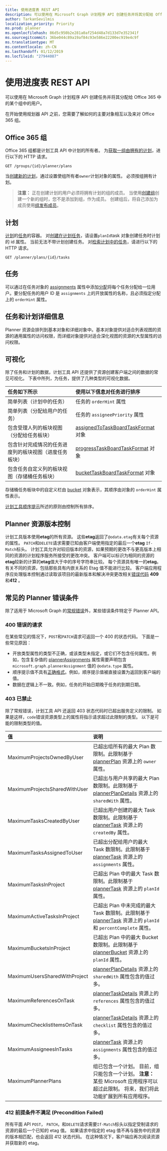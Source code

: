```yaml
---
title: 使用进度表 REST API
description: 可以使用在 Microsoft Graph 计划程序 API 创建任务并将其分配给 Office 365 中的某个组中的用户。
author: TarkanSevilmis
localization_priority: Priority
ms.prod: planner
ms.openlocfilehash: 86d5c950b2e281a0af254d48a7d133d7e352341f
ms.sourcegitcommit: 36be044c89a19af84c93e586e22200ec919e4c9f
ms.translationtype: MT
ms.contentlocale: zh-CN
ms.lasthandoff: 01/12/2019
ms.locfileid: "27944087"
---
```

# <a name="use-the-planner-rest-api"></a>使用进度表 REST API

可以使用在 Microsoft Graph 计划程序 API 创建任务并将其分配给 Office 365 中的某个组中的用户。

在开始使用规划器 API 之前，您需要了解如何的主要对象相互以及来对 Office 365 组。

## <a name="office-365-groups"></a>Office 365 组

Office 365 组都是计划工具 API 中计划的所有者。
为[获取一组由拥有的计划](../api/plannergroup-list-plans.md)，进行以下的 HTTP 请求。

``` http
GET /groups/{id}/planner/plans
```

当[创建新的计划](../api/planner-post-plans.md)，通过设置使组所有者`owner`计划对象的属性。 必须按组拥有计划。

>**注意：** 正在创建计划的用户必须将拥有计划的组的成员。 当使用[创建组](../api/group-post-groups.md)创建一个新的组时，您不是添加到组，作为成员。 创建组后，将自己添加为成员使用[组发布成员](../api/group-post-members.md)。

## <a name="plans"></a>计划

[计划](plannerplan.md)的[任务](plannertask.md)的容器。 对[创建在计划任务](../api/planner-post-tasks.md)，请设置`planId`task 对象创建任务时计划的 id 属性。
当前无法不带计划创建任务。
对[检索计划中的任务](../api/plannerplan-list-tasks.md)，请进行以下的 HTTP 请求。

``` http
GET /planner/plans/{id}/tasks
```

## <a name="tasks"></a>任务

可以通过在任务对象的 [assignments](plannerassignments.md) 属性中添加[分配](plannerassignment.md)将每个任务分配给一位用户。要分配任务的用户 ID 是 `assignments` 上的开放属性的名称，且必须指定分配上的 `orderHint` 属性。

## <a name="task-and-plan-details"></a>任务和计划详细信息 

Planner 资源会排列到基本对象和详细对象中。基本对象提供对适合列表视图的资源的通用属性的访问权限，而详细对象提供对适合深化视图的资源的大型属性的访问权限。

## <a name="visualization"></a>可视化

除了任务和计划的数据，计划工具 API 还提供了资源创建客户端之间的数据的常见可视化。 下表中所列，为任务，提供了几种类型的可视化数据。

| 任务如下所示                                                                        | 使用以下信息对任务进行排序                                         |
| :---------------------------------------------------------------------------------------- | :------------------------------------------------------------------------------ |
| 简单列表（计划中的任务）                                                               | 任务的 `orderHint` 属性                                                   |
| 简单列表（分配给用户的任务）                                                      | 任务的 `assigneePriority` 属性                                            |
| 包含受理人列的板块视图（分配给任务板块）                            | [assignedToTaskBoardTaskFormat](plannerassignedtotaskboardtaskformat.md) 对象 |
| 包含针对完成情况的任务进度列的板块视图（进度任务板块） | [progressTaskBoardTaskFormat](plannerprogresstaskboardtaskformat.md) 对象     |
| 包含任务自定义列的板块视图（存储桶任务板块）                              | [bucketTaskBoardTaskFormat](plannerbuckettaskboardtaskformat.md) 对象         |

存储桶任务板块中的自定义栏由 [bucket](plannerbucket.md) 对象表示，其顺序由对象的 `orderHint` 属性表示。

[计划工具顺序提示](planner-order-hint-format.md)所述的原则由控制所有排序。

## <a name="planner-resource-versioning"></a>Planner 资源版本控制

计划工具版本使用**etag**的所有资源。 这些**etag**返回了`@odata.etag`有关每个资源的属性。 `PATCH`和`DELETE`请求需要已知由客户端使用指定的最后一个**etag** `If-Match`标头。
计划工具允许对较旧版本的资源，如果预期的更改不与更高版本上相同的资源的计划程序服务所接受的更改冲突。 客户端可以标识为相同的资源的**etag**较新的计算的**etag**值大于中的序号字符串比较。 每个资源具有唯一的**etag**。 有关不同的资源，包括那些具有内嵌关系的 Etag 值不能进行比较。
客户端应用程序应处理版本控制通过读取该项目的最新版本和解决冲突更改相关[错误代码](/graph/errors) **409**和**412** 。

## <a name="common-planner-error-conditions"></a>常见的 Planner 错误条件

除了适用于 Microsoft Graph 的[常规错误](/graph/errors)外，某些错误条件特定于 Planner API。

### <a name="400-bad-request"></a>400 错误的请求

在某些常见的情况下，`POST`和`PATCH`请求可返回一个 400 的状态代码。 下面是一些常见原因：

* 开放类型属性的类型不正确，或该类型未指定，或它们不包含任何属性。例如，包含复杂值的 [plannerAssignments](plannerassignments.md) 属性需要声明包含 `microsoft.graph.plannerAssignment` 值的 `@odata.type` 属性。
* 顺序提示值不具有[正确格式](planner-order-hint-format.md)。例如，顺序提示值被直接设置为返回到客户端的值。
* 数据在逻辑上不一致。例如，任务的开始日期晚于任务的到期日期。

### <a name="403-forbidden"></a>403 已禁止

除了常规错误，计划工具 API 还返回 403 状态代码时已超出服务定义的限制。 如果是这样，`code`错误资源类型上的属性将指示请求超过此限制的类型。
以下是可能的限制类型的值。

| 值                         | 说明                                                                                                                                                                                              |
| :---------------------------- | :------------------------------------------------------------------------------------------------------------------------------------------------------------------------------------------------------- |
| MaximumProjectsOwnedByUser    | 已超出组所有的最大 Plan 数限制。此限制基于 [plannerPlan](plannerplan.md) 资源上的 `owner` 属性。                                         |
| MaximumProjectsSharedWithUser | 已超出与用户共享的最大 Plan 数限制。此限制基于 [plannerPlanDetails](plannerplandetails.md) 资源上的 `sharedWith` 属性。                   |
| MaximumTasksCreatedByUser     | 已超出用户创建的最大 Task 数限制。此限制基于 [plannerTask](plannertask.md) 资源上的 `createdBy` 属性。                                    |
| MaximumTasksAssignedToUser    | 已超出分配给用户的最大 Task 数限制。此限制基于 [plannerTask](plannertask.md) 资源上的 `assignments` 属性。                                 |
| MaximumTasksInProject         | 已超出 Plan 中的最大 Task 数限制。此限制基于 [plannerTask](plannertask.md) 资源上的 `planId` 属性。                                               |
| MaximumActiveTasksInProject   | 已超出 Plan 中未完成的最大 Task 数限制。此限制基于 [plannerTask](plannertask.md) 资源上的 `planId` 和 `percentComplete` 属性。 |
| MaximumBucketsInProject       | 已超出 Plan 中的最大 Bucket 数限制。此限制基于 [plannerBucket](plannerbucket.md) 资源上的 `planId` 属性。                                         |
| MaximumUsersSharedWithProject | [plannerPlanDetails](plannerplandetails.md) 资源上的 `sharedWith` 属性包含的值过多。                                                                                          |
| MaximumReferencesOnTask       | [plannerTaskDetails](plannertaskdetails.md) 资源上的 `references` 属性包含的值过多。                                                                                          |
| MaximumChecklistItemsOnTask   | [plannerTaskDetails](plannertaskdetails.md) 资源上的 `checklist` 属性包含的值过多。                                                                                           |
| MaximumAssigneesInTasks       | [plannerTask](plannertask.md) 资源上的 `assignments` 属性包含的值过多。                                                                                                       |
| MaximumPlannerPlans       | 组已包含一个计划。 目前，组只能包含一个计划。 **注意：** 某些 Microsoft 应用程序可以超过此限制。 将来，我们将此功能扩展到所有应用程序。                                                                                                      |

### <a name="412-precondition-failed"></a>412 前提条件不满足 (Precondition Failed) 

所有平面 API `POST`， `PATCH`，和`DELETE`请求需要`If-Match`标头以指定受制请求的资源的最后一个已知的 etag 值。
如果请求中指定的 etag 值不再与服务中的资源的版本相匹配，也会返回 412 状态代码。 在这种情况下，客户端应再次阅读资源并获取新的 etag。

